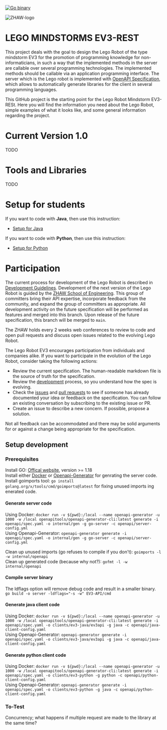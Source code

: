 [![Go binary](https://github.com/PA-arslasel-machitic/EV3-API/actions/workflows/build.yaml/badge.svg)](https://github.com/PA-arslasel-machitic/EV3-API/actions/workflows/build.yaml)

![ZHAW-logo](https://upload.wikimedia.org/wikipedia/commons/thumb/e/e6/ZHAW_Logo.svg/206px-ZHAW_Logo.svg.png)


# LEGO MINDSTORMS EV3-REST

This project deals with the goal to design the Lego Robot of the type mindstorm EV3 for the promotion of programming knowledge for non-informaticians, in such a way that the implemented methods in the server are callable over several programming technologies. The implemented methods should be callable via an application programming interface.
The server which is the Lego robot is implemented with [OpenAPI Specification](https://www.openapis.org/), which allows to automatically generate libraries for the client in several programming languages.

This GitHub project is the starting point for the Lego Robot Mindstorm EV3-RESt. Here you will find the information you need about the Lego Robot, simple examples of what it looks like, and some general information regarding the project.

# Current Version 1.0

TODO

# Tools and Libraries

TODO

# Setup for students
If you want to code with **Java**, then use this instruction:

* [Setup for Java](./SetupJava.md)

If you want to code with **Python**, then use this instruction:

* [Setup for Python](./SetupJava.md)

# Participation

The current process for development of the Lego Robot is described in [Development Guidelines](https://github.com/PA-arslasel-machitic/EV3-API/blob/master/DEVELOPMENT.md). Development of the next version of the Lego Robot is guided by the [ZHAW School of Engineering](https://www.zhaw.ch/en/engineering/). This group of committers bring their API expertise, incorporate feedback from the community, and expand the group of committers as appropriate. All development activity on the future specification will be performed as features and merged into this branch. Upon release of the future specification, this branch will be merged to <code>main</code>.

The ZHAW holds every 2 weeks web conferences to review to code and open pull requests and discuss open issues related to the evolving Lego Robot. 

The Lego Robot EV3 encourages participation from individuals and companies alike. If you want to participate in the evolution of the Lego Robot, consider taking the following actions:

* Review the current specification. The human-readable markdown file is the source of truth for the specification.
* Review the [development](https://github.com/PA-arslasel-machitic/EV3-API/blob/master/DEVELOPMENT.md) process, so you understand how the spec is evolving.
* Check the [issues](https://github.com/PA-arslasel-machitic/EV3-API/issues) and [pull requests](https://github.com/PA-arslasel-machitic/EV3-API/pulls) to see if someone has already documented your idea or feedback on the specification. You can follow an existing conversation by subscribing to the existing issue or PR.
* Create an issue to describe a new concern. If possible, propose a solution.

Not all feedback can be accommodated and there may be solid arguments for or against a change being appropriate for the specification.


## Setup development

### Prerequisites

Install GO: [Offical website](https://go.dev/dl/), version >= 1.18  
Install either [Docker](https://docs.docker.com/engine/install/) or [Openapi-Generator](https://openapi-generator.tech/docs/installation) for genrating the server code.  
Install goimports tool: `go install golang.org/x/tools/cmd/goimports@latest` for fixing unused imports ing enerated code.

#### Generate server code

Using Docker: `docker run -v ${pwd}:/local --name openapi-generator -u 1000 -w /local openapitools/openapi-generator-cli:latest generate -i openapi/spec.yaml -o internal/gen -g go-server -c openapi/server-config.yml`  
Using Openapi-Generator: `openapi-generator generate -i openapi/spec.yaml -o internal/gen -g go-server -c openapi/server-config.yml`

Clean up unused imports (go refuses to compile if you don't): `goimports -l -w internal/openapi`  
Clean up generated code (because why not?): `gofmt -l -w internal/openapi`

#### Compile server binary

The ldflags option will remove debug code and result in a smaller binary.  
`go build -o server -ldflags="-s -w" EV3-API/cmd`


#### Generate java client code

Using Docker: `docker run -v ${pwd}:/local --name openapi-generator -u 1000 -w /local openapitools/openapi-generator-cli:latest generate -i openapi/spec.yaml -o clients/ev3-java/ev3api -g java -c openapi/java-client-config.yaml`  
Using Openapi-Generator: `openapi-generator generate -i openapi/spec.yaml -o clients/ev3-java/ev3api -g java -c openapi/java-client-config.yaml`


#### Generate python client code

Using Docker: `docker run -v ${pwd}:/local --name openapi-generator -u 1000 -w /local openapitools/openapi-generator-cli:latest generate -i openapi/spec.yaml -o clients/ev3-python -g python -c openapi/python-client-config.yaml`  
Using Openapi-Generator: `openapi-generator generate -i openapi/spec.yaml -o clients/ev3-python -g java -c openapi/python-client-config.yaml`


### To-Test

Concurrency; what happens if multiple request are made to the library at the same time?

